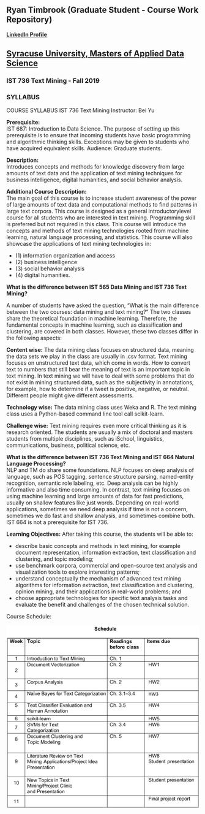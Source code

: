 ## Ryan Timbrook (Graduate Student - Course Work Repository)
**[LinkedIn Profile](https://www.linkedin.com/in/ryantimbrook/)**

## [Syracuse University, Masters of Applied Data Science](https://ischool.syr.edu/academics/graduate/masters-degrees/ms-in-applied-data-science/)

### IST 736 Text Mining - Fall 2019
### SYLLABUS

COURSE SYLLABUS IST 736 Text Mining 
Instructor: Bei Yu 

**Prerequisite:** <br>
IST 687: Introduction to Data Science. The purpose of setting up this prerequisite is to ensure that incoming students have basic programming and algorithmic thinking skills. Exceptions may be given to students who have acquired equivalent skills. 
Audience: Graduate students. 

**Description:** <br>
Introduces concepts and methods for knowledge discovery from large amounts of text data and the application of text mining techniques for business intelligence, digital humanities, and social behavior analysis. 

**Additional Course Description:** <br>
The main goal of this course is to increase student awareness of the power of large amounts of text data and computational methods to find patterns in large text corpora. This course is designed as a general introductorylevel course for all students who are interested in text mining. Programming skill is preferred but not required in this class. This course will introduce the concepts and methods of text mining technologies rooted from machine learning, natural language processing, and statistics. This course will also showcase the applications of text mining technologies in: 
* (1) information organization and access
* (2) business intelligence
* (3) social behavior analysis
* (4) digital humanities. 

**What is the difference between IST 565 Data Mining and IST 736 Text Mining?** 
 
A number of students have asked the question, “What is the main difference between the two courses: data mining and text mining?” The two classes share the theoretical foundation in machine learning. Therefore, the fundamental concepts in machine learning, such as classification and clustering, are covered in both classes. However, these two classes differ in the following aspects: 

**Content wise:** The data mining class focuses on structured data, meaning the data sets we play in the class are usually in .csv format. Text mining focuses on unstructured text data, which come in words. How to convert text to numbers that still bear the meaning of text is an important topic in text mining. In text mining we will have to deal with some problems that do not exist in mining structured data, such as the subjectivity in annotations, for example, how to determine if a tweet is positive, negative, or neutral. Different people might give different assessments. 

**Technology wise:** The data mining class uses Weka and R. The text mining class uses a Python-based command line tool call scikit-learn.

**Challenge wise:** Text mining requires even more critical thinking as it is research oriented. The students are usually a mix of doctoral and masters students from multiple disciplines, such as iSchool, linguistics, communications, business, political science, etc. 

**What is the difference between IST 736 Text Mining and IST 664 Natural Language Processing?** <br>
NLP and TM do share some foundations. NLP focuses on deep analysis of language, such as POS tagging, sentence structure parsing, named-entity recognition, semantic role labeling, etc. Deep analysis can be highly informative and also time consuming. In contrast, text mining focuses on using machine learning and large amounts of data for fast predictions, usually on shallow features like just words. Depending on real-world applications, sometimes we need deep analysis if time is not a concern, sometimes we do fast and shallow analysis, and sometimes combine both. IST 664 is not a prerequisite for IST 736. 
 
**Learning Objectives:** After taking this course, the students will be able to: 
* describe basic concepts and methods in text mining, for example document representation, information extraction, text classification and clustering, and topic modeling; 
* use benchmark corpora, commercial and open-source text analysis and visualization tools to explore interesting patterns; 
* understand conceptually the mechanism of advanced text mining algorithms for information extraction, text classification and clustering, opinion mining, and their applications in real-world problems; and 
* choose appropriate technologies for specific text analysis tasks and evaluate the benefit and challenges of the chosen technical solution. 


Course Schedule:

![Schedule](./images/schedule.png)


